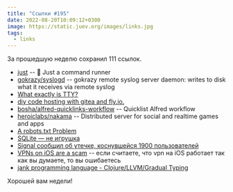 ```yaml
---
title: "Ссылки #195"
date: 2022-08-20T10:09:12+0300
image: https://static.juev.org/images/links.jpg
tags: 
  - links
---
```


За прошедшую неделю сохранил 111 ссылок.

* [just](https://github.com/casey/just) -- 🤖 Just a command runner
* [gokrazy/syslogd](https://github.com/gokrazy/syslogd) -- gokrazy remote syslog server daemon: writes to disk what it receives via remote syslog
* [What exactly is TTY?](https://www.sobyte.net/post/2022-05/tty/)
* [diy code hosting with gitea and fly.io.](https://mat.services/posts/gitea-on-fly-io/)
* [bosha/alfred-quicklinks-workflow](https://github.com/bosha/alfred-quicklinks-workflow) -- Quicklist Alfred workflow
* [heroiclabs/nakama](https://github.com/heroiclabs/nakama) -- Distributed server for social and realtime games and apps
* [A robots.txt Problem](http://avodonosov.blogspot.com/2022/08/a-robotstxt-problem.html)
* [SQLite — не игрушка](https://habr.com/ru/post/547448/)
* [Signal сообщил об утечке, коснувшейся 1900 пользователей](https://roskomsvoboda.org/post/signal-utechka/)
* [VPNs on iOS are a scam](https://www.michaelhorowitz.com/VPNs.on.iOS.are.scam.php) -- если считаете, что vpn на iOS работает так как вы думаете, то вы ошибаетесь
* [jank programming language - Clojure/LLVM/Gradual Typing](https://jank-lang.org/)

Хорошей вам недели!
